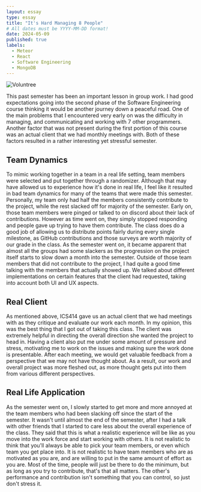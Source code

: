 ```yaml
---
layout: essay
type: essay
title: "It's Hard Managing 8 People"
# All dates must be YYYY-MM-DD format!
date: 2024-05-09
published: true
labels:
  - Meteor
  - React
  - Software Engineering
  - MongoDB
---
```


<img src="https://thevoluntree.com/wp-content/uploads/2024/01/cropped-logoNew-291x300.jpg?auto=webp&fit=crop&height=675&width=1200" alt="Voluntree">

This past semester has been an important lesson in group work. I had good expectations going into the second phase of the Software Engineering course thinking it would be another journey down a peaceful road. One of the main problems that I encountered very early on was the difficulty in managing, and communicating and working with 7 other programmers. Another factor that was not present during the first portion of this course was an actual client that we had monthly meetings with. Both of these factors resulted in a rather interesting yet stressful semester. 

## Team Dynamics

To mimic working together in a team in a real life setting, team members were selected and put together through a randomizer. Although that may have allowed us to experience how it's done in real life, I feel like it resulted in bad team dynamics for many of the teams that were made this semester. Personally, my team only had half the members consistently contribute to the project, while the rest slacked off for majority of the semester. Early on, those team members were pinged or talked to on discord about their lack of contributions. However as time went on, they simply stopped responding and people gave up trying to have them contribute. The class does do a good job of allowing us to distribute points fairly during every single milestone, as GitHub contributions and those surveys are worth majority of our grade in the class. As the semester went on, it became apparent that almost all the groups had some slackers as the progression on the project itself starts to slow down a month into the semester. Outside of those team members that did not contribute to the project, I had quite a good time talking with the members that actually showed up. We talked about different implementations on certain features that the client had requested, taking into account both UI and UX aspects. 

## Real Client

As mentioned above, ICS414 gave us an actual client that we had meetings with as they critique and evaluate our work each month. In my opinion, this was the best thing that I got out of taking this class. The client was extremely helpful in directing the overall direction she wanted the project to head in. Having a client also put me under some amount of pressure and stress, motivating me to work on the issues and making sure the work done is presentable. After each meeting, we would get valuable feedback from a perspective that we may not have thought about. As a result, our work and overall project was more fleshed out, as more thought gets put into them from various different perspectives. 

## Real Life Application

As the semester went on, I slowly started to get more and more annoyed at the team members who had been slacking off since the start of the semester. It wasn't until almost the end of the semester, after I had a talk with other friends that I started to care less about the overall experience of the class. They said that this is what a realistic experience will be like as you move into the work force and start working with others. It is not realistic to think that you'll always be able to pick your team members, or even which team you get place into. It is not realistic to have team members who are as motivated as you are, and are willing to put in the same amount of effort as you are. Most of the time, people will just be there to do the minimum, but as long as you try to contribute, that's that all matters. The other's performance and contribution isn't something that you can control, so just don't stress it. 
